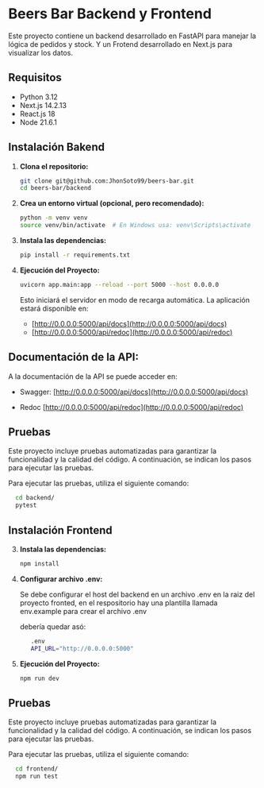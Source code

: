 # Beers Bar Backend y Frontend

Este proyecto contiene un backend desarrollado en FastAPI para manejar la lógica de pedidos y stock.
Y un Frotend desarrollado en Next.js para visualizar los datos.

## Requisitos

- Python 3.12
- Next.js 14.2.13
- React.js 18
- Node 21.6.1

## Instalación Bakend

1. **Clona el repositorio:**

   ```bash
   git clone git@github.com:JhonSoto99/beers-bar.git
   cd beers-bar/backend

2. **Crea un entorno virtual (opcional, pero recomendado):**

   ```bash
   python -m venv venv
   source venv/bin/activate  # En Windows usa: venv\Scripts\activate

3. **Instala las dependencias:**
   ```bash
   pip install -r requirements.txt
   
4. **Ejecución del Proyecto:**
   ```bash
   uvicorn app.main:app --reload --port 5000 --host 0.0.0.0
   ```
   
   Esto iniciará el servidor en modo de recarga automática.
   La aplicación estará disponible en:
   - [http://0.0.0.0:5000/api/docs](http://0.0.0.0:5000/api/docs)
   - [http://0.0.0.0:5000/api/redoc](http://0.0.0.0:5000/api/redoc)


## Documentación de la API:
   A la documentación de la API se puede acceder en:

   - Swagger:
     [http://0.0.0.0:5000/api/docs](http://0.0.0.0:5000/api/docs)
   
   - Redoc
     [http://0.0.0.0:5000/api/redoc](http://0.0.0.0:5000/api/redoc)

## Pruebas

Este proyecto incluye pruebas automatizadas para garantizar la funcionalidad y la calidad del código. A continuación, se indican los pasos para ejecutar las pruebas.

Para ejecutar las pruebas, utiliza el siguiente comando:
```bash
  cd backend/
  pytest
```

## Instalación Frontend

3. **Instala las dependencias:**
   ```bash
   npm install

4. **Configurar archivo .env:**

    Se debe configurar el host del backend en un archivo .env en la raiz del proyecto fronted,
    en el respositorio hay una plantilla llamada env.example para crear el archivo .env

    debería quedar asó:
    ```bash
       .env
       API_URL="http://0.0.0.0:5000"
    ```

4. **Ejecución del Proyecto:**
   ```bash
   npm run dev
   ```

## Pruebas

Este proyecto incluye pruebas automatizadas para garantizar la funcionalidad y la calidad del código. A continuación, se indican los pasos para ejecutar las pruebas.

Para ejecutar las pruebas, utiliza el siguiente comando:
```bash
  cd frontend/
  npm run test
```